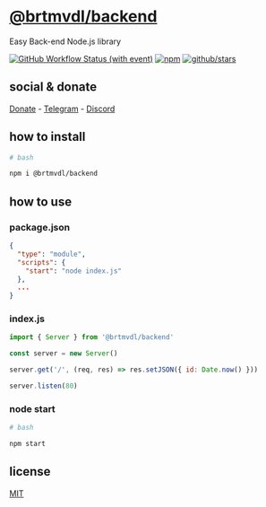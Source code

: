 # [@brtmvdl/backend](https://www.npmjs.com/package/@brtmvdl/backend)

Easy Back-end Node.js library

[![GitHub Workflow Status (with event)](https://img.shields.io/github/actions/workflow/status/brtmvdl/backend/npm-publish.yml?label=GitHub%20Actions&link=https%3A%2F%2Fgithub.com%2Fbrtmvdl%2Fbackend%2Factions%2Fworkflows%2Fnpm-publish.yml)](https://github.com/brtmvdl/backend/actions/workflows/npm-publish.yml) [![npm](https://img.shields.io/npm/dw/%40brtmvdl/backend?label=NPM%20Weekly%20Downloads)](https://www.npmjs.com/package/@brtmvdl/backend) [![github/stars](https://img.shields.io/github/stars/brtmvdl/backend?style=social)](https://img.shields.io/github/stars/brtmvdl/backend?style=social) 

## social & donate

[Donate](https://link.mercadopago.com.br/brtmvdl) - [Telegram](https://t.me/+KRmg5MlqgMk0MTg5) - [Discord](https://discord.gg/FpxetYYp)

## how to install

```sh
# bash

npm i @brtmvdl/backend
```

## how to use

### package.json

```json
{
  "type": "module",
  "scripts": {
    "start": "node index.js"
  },
  ...
}
```

### index.js

```js
import { Server } from '@brtmvdl/backend'

const server = new Server()

server.get('/', (req, res) => res.setJSON({ id: Date.now() }))

server.listen(80)
```

### node start

```sh
# bash

npm start
```

## license

[MIT](./LICENSE)
